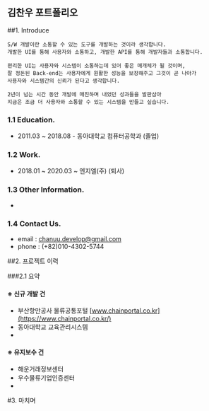 ## 김찬우 포트폴리오

##1. Introduce
    
    S/W 개발이란 소통할 수 있는 도구를 개발하는 것이라 생각합니다. 
    개발한 UI를 통해 사용자와 소통하고, 개발한 API를 통해 개발자들과 소통합니다.  
    
    편리한 UI는 사용자와 시스템이 소통하는데 있어 좋은 매개체가 될 것이며, 
    잘 정돈된 Back-end는 사용자에게 원활한 성능을 보장해주고 그것이 곧 나아가 
    사용자와 시스템간의 신뢰가 된다고 생각합니다. 

    2년이 넘는 시간 동안 개발에 매진하며 내었던 성과들을 발판삼아 
    지금은 조금 더 사용자와 소통할 수 있는 시스템을 만들고 싶습니다.

### 1.1 Education.
* 2011.03 ~ 2018.08 - 동아대학교 컴퓨터공학과 (졸업)

### 1.2 Work.
* 2018.01 ~ 2020.03 ~ 엔지엘(주) (퇴사)

### 1.3 Other Information.
* 

### 1.4 Contact Us.
* email : chanuu.develop@gmail.com
* phone : (+82)010-4302-5744

##2. 프로젝트 이력

###2.1 요약
#### ※ 신규 개발 건
* 부산항만공사 물류공통포털 [www.chainportal.co.kr](https://www.chainportal.co.kr/)
* 동아대학교 교육관리시스템
* 

#### ※ 유지보수 건
* 해운거래정보센터
* 우수물류기업인증센터
* 
 

#3. 마치며
